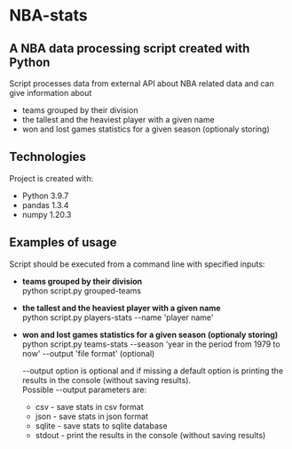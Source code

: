 # NBA-stats
## A NBA data processing script created with Python
Script processes data from external API about NBA related data and can give information about
* teams grouped by their division
* the tallest and the heaviest player with a given name
* won and lost games statistics for a given season (optionaly storing)

## Technologies
Project is created with:
* Python 3.9.7
* pandas 1.3.4
* numpy 1.20.3

## Examples of usage
Script should be executed from a command line with specified inputs:

* **teams grouped by their division**  
  python script.py grouped-teams

* **the tallest and the heaviest player with a given name**  
  python script.py players-stats --name 'player name'

* **won and lost games statistics for a given season (optionaly storing)**  
  python script.py teams-stats --season 'year in the period from 1979 to now' --output 'file format' (optional)

  --output option is optional and if missing a default option is printing the results in the console (without saving results).  
  Possible --output parameters are:
  - csv - save stats in csv format
  - json - save stats in json format
  - sqlite - save stats to sqlite database
  - stdout - print the results in the console (without saving results)
